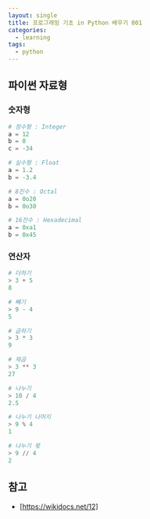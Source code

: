 ```yaml
---
layout: single
title: 프로그래밍 기초 in Python 배우기 001
categories: 
  - learning
tags: 
  - python
---
```


## 파이썬 자료형

### 숫자형

~~~python
# 정수형 : Integer
a = 12
b = 0
c = -34

# 실수형 : Float
a = 1.2
b = -3.4

# 8진수 : Octal
a = 0o20
b = 0o30

# 16진수 : Hexadecimal
a = 0xa1
b = 0x45
~~~

### 연산자

~~~python
# 더하기
> 3 + 5
8

# 빼기
> 9 - 4
5

# 곱하기
> 3 * 3
9

# 제곱
> 3 ** 3
27

# 나누기
> 10 / 4
2.5

# 나누기 나머지
> 9 % 4
1

# 나누기 몫
> 9 // 4
2
~~~

## 참고
- [https://wikidocs.net/12]